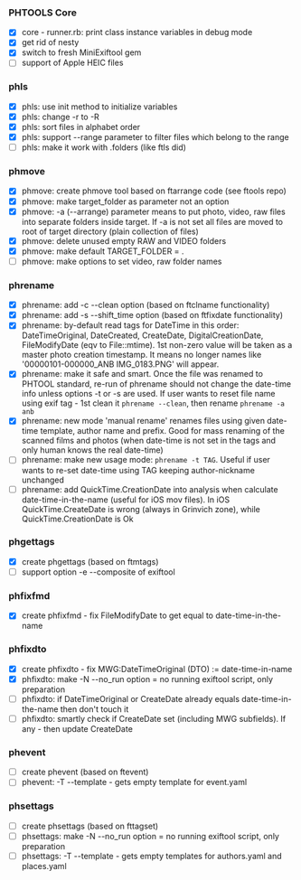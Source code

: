 ### PHTOOLS Core
- [x] core - runner.rb: print class instance variables in debug mode
- [x] get rid of nesty
- [x] switch to fresh MiniExiftool gem
- [ ] support of Apple HEIC files

### phls
- [x] phls: use init method to initialize variables
- [x] phls: change -r to -R
- [x] phls: sort files in alphabet order
- [x] phls: support --range parameter to filter files which belong to the range
- [ ] phls: make it work with .folders (like ftls did)

### phmove
- [x] phmove: create phmove tool based on ftarrange code (see ftools repo)
- [x] phmove: make target_folder as parameter not an option
- [x] phmove: -a (--arrange) parameter means to put photo, video, raw files into separate folders inside target. If -a is not set all files are moved to root of target directory (plain collection of files)
- [x] phmove: delete unused empty RAW and VIDEO folders
- [x] phmove: make default TARGET_FOLDER = .
- [ ] phmove: make options to set video, raw folder names

### phrename
- [x] phrename: add -c --clean option (based on ftclname functionality)
- [x] phrename: add -s --shift_time option (based on ftfixdate functionality)
- [x] phrename: by-default read tags for DateTime in this order: DateTimeOriginal, DateCreated, CreateDate, DigitalCreationDate, FileModifyDate (eqv to File::mtime). 1st non-zero value will be taken as a master photo creation timestamp. It means no longer names like '00000101-000000_ANB IMG_0183.PNG' will appear.
- [x] phrename: make it safe and smart. Once the file was renamed to PHTOOL standard, re-run of phrename should not change the date-time info unless options -t or -s are used. If user wants to reset file name using exif tag - 1st clean it `phrename --clean`, then rename `phrename -a anb`
- [x] phrename: new mode 'manual rename' renames files using given date-time template, author name and prefix. Good for mass renaming of the scanned films and photos (when date-time is not set in the tags and only human knows the real date-time)
- [ ] phrename: make new usage mode: `phrename -t TAG`. Useful if user wants to re-set date-time using TAG keeping author-nickname unchanged
- [ ] phrename: add QuickTime.CreationDate into analysis when calculate date-time-in-the-name (useful for iOS mov files). In iOS QuickTime.CreateDate is wrong (always in Grinvich zone), while QuickTime.CreationDate is Ok

### phgettags
- [x] create phgettags (based on ftmtags)
- [ ] support option -e --composite of exiftool

### phfixfmd
- [x] create phfixfmd - fix FileModifyDate to get equal to date-time-in-the-name

### phfixdto
- [x] create phfixdto - fix MWG:DateTimeOriginal (DTO) := date-time-in-name
- [x] phfixdto: make -N --no_run option = no running exiftool script, only preparation
- [ ] phfixdto: if DateTimeOriginal or CreateDate already equals date-time-in-the-name then don't touch it
- [ ] phfixdto: smartly check if CreateDate set (including MWG subfields). If any - then update CreateDate

### phevent
- [ ] create phevent  (based on ftevent)
- [ ] phevent: -T --template - gets empty template for event.yaml

### phsettags
- [ ] create phsettags (based on fttagset)
- [ ] phsettags: make -N --no_run option = no running exiftool script, only preparation
- [ ] phsettags: -T --template - gets empty templates for authors.yaml and places.yaml
